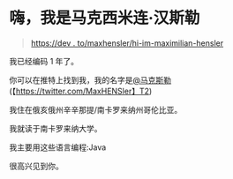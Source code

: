 # 嗨，我是马克西米连·汉斯勒

> [https://dev . to/maxhensler/hi-im-maximilian-hensler](https://dev.to/maxhensler/hi-im-maximilian-hensler)

我已经编码 1 年了。

你可以在推特上找到我，我的名字是[@马克斯勒](https://dev.to/maxhensler)(【https://twitter.com/MaxHENSler】T2)

我住在俄亥俄州辛辛那提/南卡罗来纳州哥伦比亚。

我就读于南卡罗来纳大学。

我主要用这些语言编程:Java

很高兴见到你。